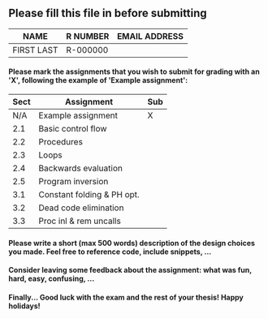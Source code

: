 ## Please fill this file in before submitting


| NAME                  | R NUMBER            | EMAIL ADDRESS |
|-----------------------|---------------------|---------------|
| <CHANGEME> FIRST LAST | <CHANGEME> R-000000 | <CHANGEME>    |

#### Please mark the assignments that you wish to submit for grading with an 'X', following the example of 'Example assignment': 

| Sect | Assignment                    | Sub |
|------|-------------------------------|-----|
| N/A  | Example assignment            |  X  |
| 2.1  | Basic control flow            |     |
| 2.2  | Procedures                    |     |
| 2.3  | Loops                         |     |
| 2.4  | Backwards evaluation          |     |
| 2.5  | Program inversion             |     |
| 3.1  | Constant folding & PH opt.    |     |
| 3.2  | Dead code elimination         |     |
| 3.3  | Proc inl & rem uncalls        |     |

#### Please write a short (max 500 words) description of the design choices you made. Feel free to reference code, include snippets, ...

<CHANGEME>

#### Consider leaving some feedback about the assignment: what was fun, hard, easy, confusing, ... 

<CHANGEME>

#### Finally... Good luck with the exam and the rest of your thesis! Happy holidays!